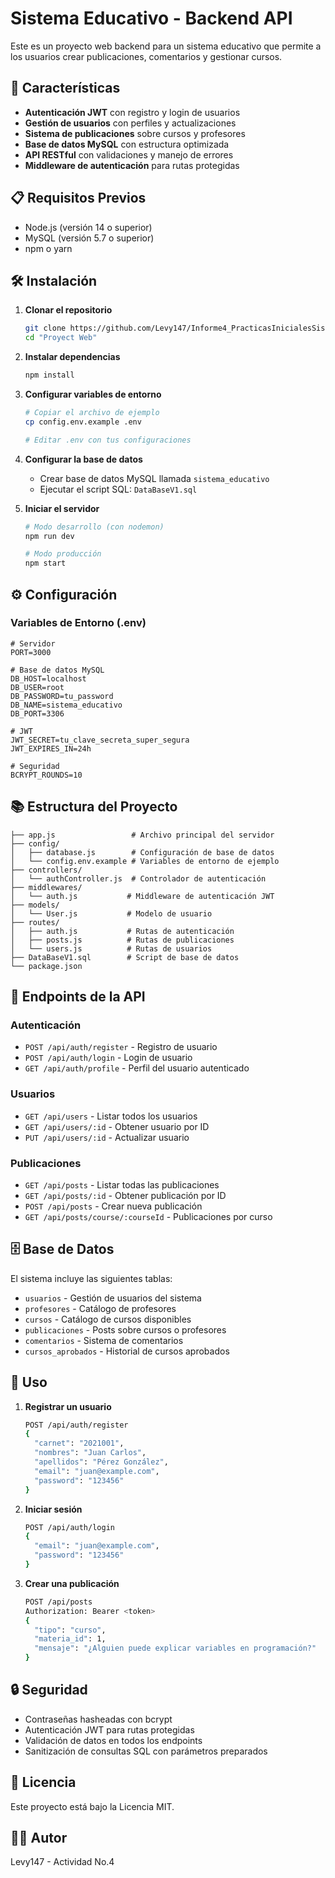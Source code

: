 # Sistema Educativo - Backend API

Este es un proyecto web backend para un sistema educativo que permite a los usuarios crear publicaciones, comentarios y gestionar cursos.

## 🚀 Características

- **Autenticación JWT** con registro y login de usuarios
- **Gestión de usuarios** con perfiles y actualizaciones
- **Sistema de publicaciones** sobre cursos y profesores
- **Base de datos MySQL** con estructura optimizada
- **API RESTful** con validaciones y manejo de errores
- **Middleware de autenticación** para rutas protegidas

## 📋 Requisitos Previos

- Node.js (versión 14 o superior)
- MySQL (versión 5.7 o superior)
- npm o yarn

## 🛠️ Instalación

1. **Clonar el repositorio**
   ```bash
   git clone https://github.com/Levy147/Informe4_PracticasInicialesSistemas.git
   cd "Proyect Web"
   ```

2. **Instalar dependencias**
   ```bash
   npm install
   ```

3. **Configurar variables de entorno**
   ```bash
   # Copiar el archivo de ejemplo
   cp config.env.example .env
   
   # Editar .env con tus configuraciones
   ```

4. **Configurar la base de datos**
   - Crear base de datos MySQL llamada `sistema_educativo`
   - Ejecutar el script SQL: `DataBaseV1.sql`

5. **Iniciar el servidor**
   ```bash
   # Modo desarrollo (con nodemon)
   npm run dev
   
   # Modo producción
   npm start
   ```

## ⚙️ Configuración

### Variables de Entorno (.env)

```env
# Servidor
PORT=3000

# Base de datos MySQL
DB_HOST=localhost
DB_USER=root
DB_PASSWORD=tu_password
DB_NAME=sistema_educativo
DB_PORT=3306

# JWT
JWT_SECRET=tu_clave_secreta_super_segura
JWT_EXPIRES_IN=24h

# Seguridad
BCRYPT_ROUNDS=10
```

## 📚 Estructura del Proyecto

```
├── app.js                 # Archivo principal del servidor
├── config/
│   ├── database.js        # Configuración de base de datos
│   └── config.env.example # Variables de entorno de ejemplo
├── controllers/
│   └── authController.js  # Controlador de autenticación
├── middlewares/
│   └── auth.js           # Middleware de autenticación JWT
├── models/
│   └── User.js           # Modelo de usuario
├── routes/
│   ├── auth.js           # Rutas de autenticación
│   ├── posts.js          # Rutas de publicaciones
│   └── users.js          # Rutas de usuarios
├── DataBaseV1.sql        # Script de base de datos
└── package.json
```

## 🔌 Endpoints de la API

### Autenticación
- `POST /api/auth/register` - Registro de usuario
- `POST /api/auth/login` - Login de usuario
- `GET /api/auth/profile` - Perfil del usuario autenticado

### Usuarios
- `GET /api/users` - Listar todos los usuarios
- `GET /api/users/:id` - Obtener usuario por ID
- `PUT /api/users/:id` - Actualizar usuario

### Publicaciones
- `GET /api/posts` - Listar todas las publicaciones
- `GET /api/posts/:id` - Obtener publicación por ID
- `POST /api/posts` - Crear nueva publicación
- `GET /api/posts/course/:courseId` - Publicaciones por curso

## 🗄️ Base de Datos

El sistema incluye las siguientes tablas:
- `usuarios` - Gestión de usuarios del sistema
- `profesores` - Catálogo de profesores
- `cursos` - Catálogo de cursos disponibles
- `publicaciones` - Posts sobre cursos o profesores
- `comentarios` - Sistema de comentarios
- `cursos_aprobados` - Historial de cursos aprobados

## 🚀 Uso

1. **Registrar un usuario**
   ```bash
   POST /api/auth/register
   {
     "carnet": "2021001",
     "nombres": "Juan Carlos",
     "apellidos": "Pérez González",
     "email": "juan@example.com",
     "password": "123456"
   }
   ```

2. **Iniciar sesión**
   ```bash
   POST /api/auth/login
   {
     "email": "juan@example.com",
     "password": "123456"
   }
   ```

3. **Crear una publicación**
   ```bash
   POST /api/posts
   Authorization: Bearer <token>
   {
     "tipo": "curso",
     "materia_id": 1,
     "mensaje": "¿Alguien puede explicar variables en programación?"
   }
   ```

## 🔒 Seguridad

- Contraseñas hasheadas con bcrypt
- Autenticación JWT para rutas protegidas
- Validación de datos en todos los endpoints
- Sanitización de consultas SQL con parámetros preparados

## 📝 Licencia

Este proyecto está bajo la Licencia MIT.

## 👨‍💻 Autor

Levy147 - Actividad No.4
